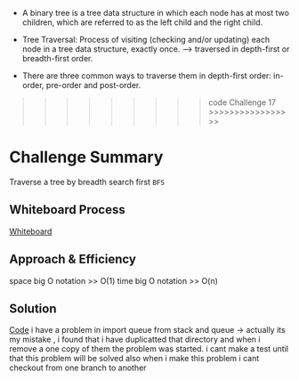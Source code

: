 - A binary tree is a tree data structure in which each node has at most two children, which are referred to as the left child and the right child.

- Tree Traversal: Process of visiting (checking and/or updating) each node in a tree data structure, exactly once.
--> traversed in depth-first or breadth-first order.
- There are three common ways to traverse them in depth-first order: in-order, pre-order and post-order.



>>>>>>>>> code Challenge 17 >>>>>>>>>>>>>>>>>
# Challenge Summary
Traverse a tree by breadth search first `BFS`

## Whiteboard Process
[Whiteboard](./breadth.PNG)

## Approach & Efficiency
space big O notation >> O(1)
time big O notation >> O(n)

## Solution
[Code](./trees/trees.py)
i have a problem in import queue from stack and queue -> actually its my mistake , i found that i have duplicatted that directory and when i remove a one copy of them the problem was started. 
i cant make a test until that this problem will be solved 
also when i make this problem i cant checkout from one branch to another 